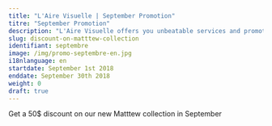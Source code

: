 ```yaml
---
title: "L'Aire Visuelle | September Promotion"
titre: "September Promotion"
description: "L'Aire Visuelle offers you unbeatable services and promotions near you."
slug: discount-on-matttew-collection
identifiant: septembre
image: /img/promo-septembre-en.jpg
i18nlanguage: en
startdate: September 1st 2018
enddate: September 30th 2018
weight: 0
draft: true
---
```


Get a 50$ discount on our new Matttew collection in September
